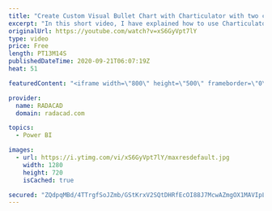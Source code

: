 ```yaml
---
title: "Create Custom Visual Bullet Chart with Charticulator with two categories"
excerpt: "In this short video, I have explained how to use Charticulator for creating a Bullet chart with two categories."
originalUrl: https://youtube.com/watch?v=xS6GyVpt7lY
type: video
price: Free
length: PT13M14S
publishedDateTime: 2020-09-21T06:07:19Z
heat: 51

featuredContent: "<iframe width=\"800\" height=\"500\" frameborder=\"0\" src=\"https://www.youtube.com/embed/xS6GyVpt7lY\" allow=\"accelerometer; autoplay; encrypted-media; gyroscope; picture-in-picture\" allowfullscreen></iframe>"

provider:
  name: RADACAD
  domain: radacad.com

topics:
  - Power BI

images:
  - url: https://i.ytimg.com/vi/xS6GyVpt7lY/maxresdefault.jpg
    width: 1280
    height: 720
    isCached: true

secured: "ZQdpqMBd/4TTrgfSoJZmb/GStKrxV2SQtDHRfEcOI88J7McwAZmgOX1MAVIpLmbz6YNSxOwrSOipYX2uU9+jvDmQMRbFtAZkfsKglYxuV2KPFE5DFpE/MSqDuxNz8wtY3+M7PZMVb08TyuH7UTaL1duh+3Ffo8rVrPUKnr7qOXpqJLxSi2CbznzbExEnRcw9hrkNUD1RgMNRlGMAvR/UX+30lCLSFM4MRpVjFYsSp26JG+Ut4Fq4Nat0HF69Kcn6e0r+ouSnaGUcbm62Gze05QXkLx99NpUHPSjCdqFJAWJcXlGoi9TwsVfX9D9fQ2GYxhY5yxCF8q+dWfTaxdvueN7OTP6SBUnzL03xCxBJ7ieE0Vpj9Azzf+P8KYCzXhlXsX8gplowSxlpquH7LNcr6qvJ4Qa8VBUfG+sT6XoLYyI=;GUQa4HXG5pWoPDM/pvyLBg=="
---
```


